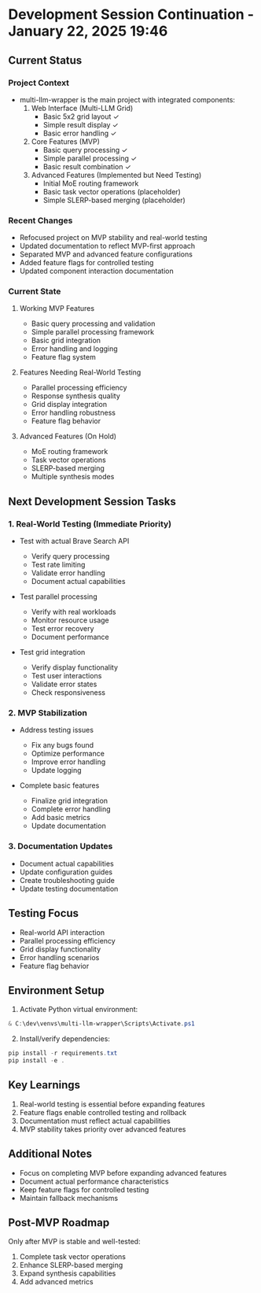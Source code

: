 # Development Session Continuation - January 22, 2025 19:46

## Current Status

### Project Context
- multi-llm-wrapper is the main project with integrated components:
  1. Web Interface (Multi-LLM Grid)
     - Basic 5x2 grid layout ✓
     - Simple result display ✓
     - Basic error handling ✓
  2. Core Features (MVP)
     - Basic query processing ✓
     - Simple parallel processing ✓
     - Basic result combination ✓
  3. Advanced Features (Implemented but Need Testing)
     - Initial MoE routing framework
     - Basic task vector operations (placeholder)
     - Simple SLERP-based merging (placeholder)

### Recent Changes
- Refocused project on MVP stability and real-world testing
- Updated documentation to reflect MVP-first approach
- Separated MVP and advanced feature configurations
- Added feature flags for controlled testing
- Updated component interaction documentation

### Current State
1. Working MVP Features
   - Basic query processing and validation
   - Simple parallel processing framework
   - Basic grid integration
   - Error handling and logging
   - Feature flag system

2. Features Needing Real-World Testing
   - Parallel processing efficiency
   - Response synthesis quality
   - Grid display integration
   - Error handling robustness
   - Feature flag behavior

3. Advanced Features (On Hold)
   - MoE routing framework
   - Task vector operations
   - SLERP-based merging
   - Multiple synthesis modes

## Next Development Session Tasks

### 1. Real-World Testing (Immediate Priority)
- Test with actual Brave Search API
  * Verify query processing
  * Test rate limiting
  * Validate error handling
  * Document actual capabilities

- Test parallel processing
  * Verify with real workloads
  * Monitor resource usage
  * Test error recovery
  * Document performance

- Test grid integration
  * Verify display functionality
  * Test user interactions
  * Validate error states
  * Check responsiveness

### 2. MVP Stabilization
- Address testing issues
  * Fix any bugs found
  * Optimize performance
  * Improve error handling
  * Update logging

- Complete basic features
  * Finalize grid integration
  * Complete error handling
  * Add basic metrics
  * Update documentation

### 3. Documentation Updates
- Document actual capabilities
- Update configuration guides
- Create troubleshooting guide
- Update testing documentation

## Testing Focus
- Real-world API interaction
- Parallel processing efficiency
- Grid display functionality
- Error handling scenarios
- Feature flag behavior

## Environment Setup
1. Activate Python virtual environment:
```powershell
& C:\dev\venvs\multi-llm-wrapper\Scripts\Activate.ps1
```

2. Install/verify dependencies:
```powershell
pip install -r requirements.txt
pip install -e .
```

## Key Learnings
1. Real-world testing is essential before expanding features
2. Feature flags enable controlled testing and rollback
3. Documentation must reflect actual capabilities
4. MVP stability takes priority over advanced features

## Additional Notes
- Focus on completing MVP before expanding advanced features
- Document actual performance characteristics
- Keep feature flags for controlled testing
- Maintain fallback mechanisms

## Post-MVP Roadmap
Only after MVP is stable and well-tested:
1. Complete task vector operations
2. Enhance SLERP-based merging
3. Expand synthesis capabilities
4. Add advanced metrics